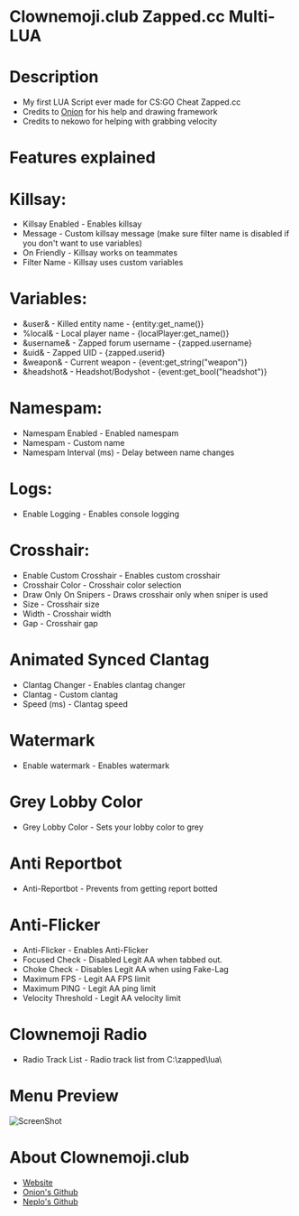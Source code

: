   # Clownemoji.club Zapped.cc Multi-LUA

# Description
- My first LUA Script ever made for CS:GO Cheat Zapped.cc 
- Credits to [Onion](github.com/cyanewfag) for his help and drawing framework
- Credits to nekowo for helping with grabbing velocity


# Features explained


# Killsay: 
- Killsay Enabled - Enables killsay
- Message - Custom killsay message (make sure filter name is disabled if you don't want to use variables)
- On Friendly - Killsay works on teammates
- Filter Name - Killsay uses custom variables


# Variables:
- &user& - Killed entity name - {entity:get_name()}
- %local& - Local player name - {localPlayer:get_name()}
- &username& - Zapped forum username - {zapped.username}
- &uid& - Zapped UID - {zapped.userid}
- &weapon& - Current weapon - {event:get_string("weapon")}
- &headshot& - Headshot/Bodyshot - {event:get_bool("headshot")}


# Namespam:
- Namespam Enabled - Enabled namespam
- Namespam - Custom name
- Namespam Interval (ms) - Delay between name changes


# Logs:
- Enable Logging - Enables console logging


# Crosshair:
- Enable Custom Crosshair - Enables custom crosshair
- Crosshair Color - Crosshair color selection
- Draw Only On Snipers - Draws crosshair only when sniper is used
- Size - Crosshair size
- Width - Crosshair width
- Gap - Crosshair gap


# Animated Synced Clantag
- Clantag Changer - Enables clantag changer
- Clantag - Custom clantag
- Speed (ms) - Clantag speed


# Watermark
- Enable watermark - Enables watermark


# Grey Lobby Color
- Grey Lobby Color - Sets your lobby color to grey


# Anti Reportbot
- Anti-Reportbot - Prevents from getting report botted


# Anti-Flicker
- Anti-Flicker - Enables Anti-Flicker
- Focused Check - Disabled Legit AA when tabbed out.
- Choke Check - Disables Legit AA when using Fake-Lag 
- Maximum FPS - Legit AA FPS limit
- Maximum PING - Legit AA ping limit
- Velocity Threshold - Legit AA velocity limit

# Clownemoji Radio
- Radio Track List - Radio track list from C:\zapped\lua\


# Menu Preview

![ScreenShot](https://i.imgur.com/f8Z5zCi.gif)


# About Clownemoji.club
- [Website](https://clownemoji.club)
- [Onion's Github](https://github.com/cyanewfag)
- [Neplo's Github](https://github.com/smdfatnn)
